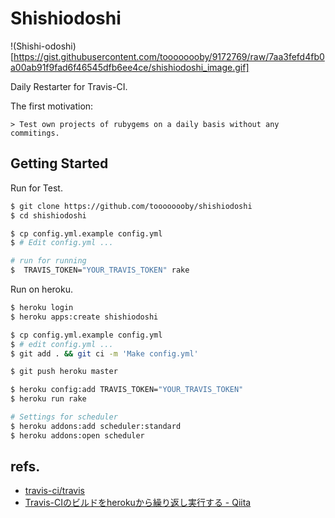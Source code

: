 # Shishiodoshi

!(Shishi-odoshi)[https://gist.githubusercontent.com/toooooooby/9172769/raw/7aa3fefd4fb0a00ab91f9fad6f46545dfb6ee4ce/shishiodoshi_image.gif]

Daily Restarter for Travis-CI.

The first motivation: 

    > Test own projects of rubygems on a daily basis without any commitings.

## Getting Started

Run for Test.

```bash
$ git clone https://github.com/toooooooby/shishiodoshi
$ cd shishiodoshi

$ cp config.yml.example config.yml
$ # Edit config.yml ...

# run for running
$  TRAVIS_TOKEN="YOUR_TRAVIS_TOKEN" rake
```

Run on heroku.

```bash
$ heroku login
$ heroku apps:create shishiodoshi

$ cp config.yml.example config.yml
$ # edit config.yml ...
$ git add . && git ci -m 'Make config.yml'

$ git push heroku master

$ heroku config:add TRAVIS_TOKEN="YOUR_TRAVIS_TOKEN"
$ heroku run rake

# Settings for scheduler
$ heroku addons:add scheduler:standard
$ heroku addons:open scheduler
```

## refs.

* [travis-ci/travis](https://github.com/travis-ci/travis#table-of-contents)
* [Travis-CIのビルドをherokuから繰り返し実行する - Qiita](http://qiita.com/sawanoboly/items/7f275e20fb6a643a3553)


